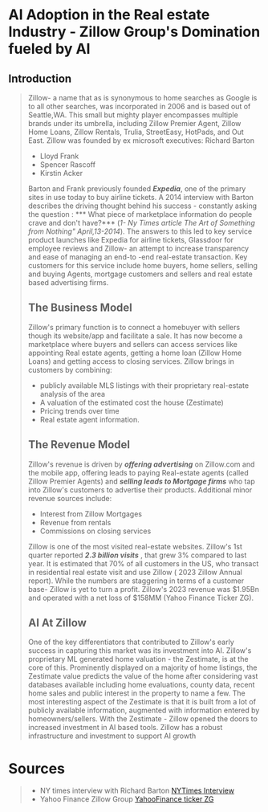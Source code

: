 # AI Adoption in the Real estate Industry -  Zillow Group's Domination fueled by AI  


## Introduction

>Zillow- a name that as is synonymous to home searches as Google is to all other searches,  was incorporated in 2006 and is based out of Seattle,WA. This small but mighty player encompasses multiple brands under its umbrella, including Zillow Premier Agent, Zillow Home Loans, Zillow Rentals, Trulia, StreetEasy, HotPads, and Out East. Zillow was founded by ex microsoft executives:
Richard Barton
> - Lloyd Frank
> - Spencer Rascoff
> - Kirstin Acker
>   
> Barton and Frank previously founded ***Expedia***, one of the primary sites in use today to buy airline tickets. A 2014 interview with Barton describes the driving thought behind his success - constantly asking the question : *** What piece of marketplace information do people crave and don't have?*** (*1- Ny Times article The Art of Something from Nothing" April,13-2014*). The answers to this led to key service product launches like Expedia for airline tickets, Glassdoor for employee reviews and Zillow- an attempt to increase transparency and ease of managing an end-to -end real-estate transaction. Key customers for this service include home buyers, home sellers, selling and buying Agents, mortgage customers and sellers and real estate based advertising firms.
>
>## The Business Model
> Zillow's primary function is to  connect a homebuyer with sellers though its website/app and facilitate a sale. It has now become a marketplace where buyers and sellers can access services like appointing Real estate agents, getting a home loan (Zillow Home Loans) and getting access to closing services. Zillow brings in customers by combining:
> - publicly available MLS listings with their proprietary real-estate analysis of the area
> - A valuation of the estimated cost the house (Zestimate)
> - Pricing trends over time
> - Real estate agent information.
>
> ## The Revenue Model
>Zillow's revenue is driven by ***offering advertising*** on Zillow.com and the mobile app, offering leads to paying Real-estate agents (called Zillow Premier Agents) and ***selling leads to Mortgage firms*** who tap into Zillow's customers to advertise their products.
>Additional minor revenue sources include:
> - Interest from Zillow Mortgages
> - Revenue from rentals
> - Commissions on closing services
>   
>Zillow is one of the most visited real-estate websites. Zillow's 1st quarter reported ***2.3 billion visits*** , that grew 3% compared to last year. It is estimated that 70% of all customers in the US, who transact in residential real estate visit and use Zillow ( 2023 Zillow Annual report). While the numbers are staggering in terms of a customer base- Zillow is yet to turn a profit. Zillow's 2023 revenue was $1.95Bn and operated with a net loss of $158MM (Yahoo Finance Ticker ZG).
>
>## AI At Zillow
>One of the key differentiators that contributed to Zillow's early success in capturing this market was its investment into AI. Zillow's proprietary  ML generated home valuation - the Zestimate, is at the core of this. Prominently displayed on a majority of home listings, the Zestimate value predicts the value of the home after considering  vast databases available including home evaluations, county data, recent home sales and public interest in the property to name a few. The most interesting aspect of the Zestimate is that it is built from a lot of publicly available information, augmented with information entered by homeowners/sellers. With the Zestimate - Zillow opened the doors to increased investment in AI based tools. Zillow has a robust infrastructure and investment to support AI growth

# Sources
>
> - NY times interview with Richard Barton [NYTimes Interview](https://www.nytimes.com/2014/04/14/technology/the-art-of-something-from-nothing.html)
> - Yahoo Finance Zillow Group [YahooFinance ticker ZG](https://finance.yahoo.com/quote/Z/?guccounter=1&guce_referrer=aHR0cHM6Ly93d3cuZ29vZ2xlLmNvbS8&guce_referrer_sig=AQAAACxaAGui0Qt_v9KhwnwhcN4xtIuB1V4AjVBYU2SacZSHNx3I_USl2ixgcNrxY15LMm5SGMwp0ieGOf_d-Y86YxlN0YbEXu-mp-URHGVSuEQokhNhIU2meyw4vbOiJ9RmNVulbuITeZ8-u3_2F5486HVRe7REpClRQlxBwFSAt4X1)
